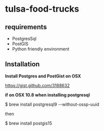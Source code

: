 tulsa-food-trucks
=================

requirements
------------

* PostgresSql
* PostGIS
* Python friendly environment

Installation
------------

**Install Postgres and PostGist on OSX**

https://gist.github.com/3188632

**if on OSX 10.8 when installing postgresql**

$ brew install postgresql9 --without-ossp-uuid 

then

$ brew install postgis15
